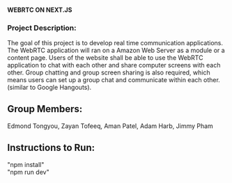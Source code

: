 #### WEBRTC ON NEXT.JS

### Project Description: 

The goal of this project is to develop real time communication applications. The WebRTC application will ran on a Amazon Web Server as a module or a content page. Users of the website shall be able to use the WebRTC application to chat with each other and share computer screens with each other. Group chatting and group screen sharing is also required, which means users can set up a group chat and communicate within each other. (similar to Google Hangouts).


## Group Members:

Edmond Tongyou, Zayan Tofeeq, Aman Patel, Adam Harb, Jimmy Pham


## Instructions to Run:  
"npm install"  
"npm run dev"
